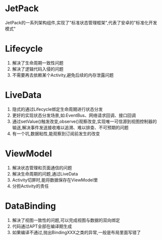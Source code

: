 # JetPack
JetPack的一系列架构组件,实现了"标准状态管理框架",代表了安卓的"标准化开发模式"

# Lifecycle
1. 解决了生命周期一致性问题
2. 解决了逻辑代码入侵的问题
3. 不需要再去依赖某个Activity,避免后续的内存泄露问题

# LiveData
1. 隐式的通过Lifecycle绑定生命周期进行状态分发
2. 更好的实现状态分发场景,如:EventBus、网络请求回调、接口回调
3. 通过setValue()触发改变,observe()观察改变,实现唯一可信源到视图控制器的输送,解决事件发送接收难以追溯、难以排查、不可预期的问题
4. 有一个坑,数据粘性,能观察到订阅前发生的改变

# ViewModel
1. 解决状态管理和页面通信的问题
2. 解决生命周期的问题,通过LiveData
3. Activity切屏时,能将数据保存在ViewModel里
4. 分担Activity的责任

# DataBinding
1. 解决了视图一致性的问题,可以完成视图与数据的双向绑定
2. 代码通过APT全部在编译期生成
3. 如果编译不通过,抛出BindingXXX之类的异常,一般是布局里面写错了
